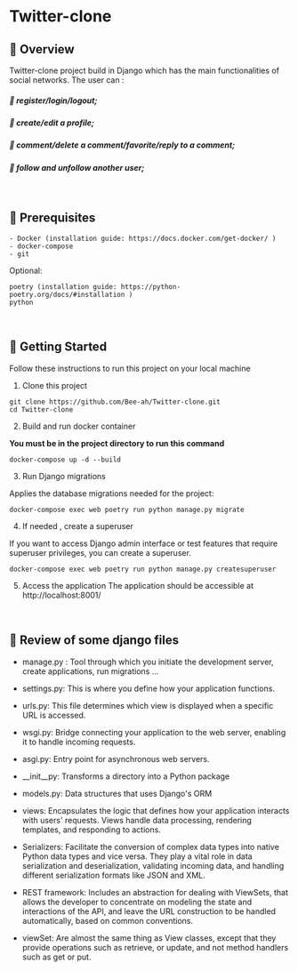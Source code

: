 # Twitter-clone

## :dart: Overview
Twitter-clone project build in Django which has the main functionalities of social networks. 
The user can :
##### :small_orange_diamond: register/login/logout;
##### :small_orange_diamond: create/edit a profile;
##### :small_orange_diamond: comment/delete a comment/favorite/reply to a comment;
##### :small_orange_diamond: follow and unfollow another user;
<br>

## :loudspeaker: Prerequisites

```
- Docker (installation guide: https://docs.docker.com/get-docker/ )
- docker-compose
- git
```

Optional:
```
poetry (installation guide: https://python-poetry.org/docs/#installation )
python
```
<br>

## :dizzy: Getting Started
Follow these instructions to run this project on your local machine 

1. Clone this project

```
git clone https://github.com/Bee-ah/Twitter-clone.git
cd Twitter-clone
```

2. Build and run docker container

**You must be in the project directory to run this command**
```
docker-compose up -d --build
```

3. Run Django migrations

Applies the database migrations needed for the project:
```
docker-compose exec web poetry run python manage.py migrate
```

4. If needed , create a superuser

If you want to access Django admin interface or test features that require superuser privileges, you can create a superuser.
```
docker-compose exec web poetry run python manage.py createsuperuser
```

5. Access the application
The application should be accessible at http://localhost:8001/ 

<br>

## :speech_balloon: Review of some django files

- manage.py : 
Tool through which you initiate the development server, create applications, run migrations ...

- settings.py:
This is where you define how your application functions. 

- urls.py:
This file determines which view is displayed when a specific URL is accessed.

- wsgi.py:
Bridge connecting your application to the web server, enabling it to handle incoming requests.

- asgi.py:
Entry point for asynchronous web servers.

- __init__py: 
Transforms a directory into a Python package

- models.py:
Data structures that uses Django's ORM

- views:
Encapsulates the logic that defines how your application interacts with users' requests. Views handle data processing, rendering templates, and responding to actions. 

- Serializers:
Facilitate the conversion of complex data types into native Python data types and vice versa. They play a vital role in data serialization and deserialization, validating incoming data, and handling different serialization formats like JSON and XML.

- REST framework:
Includes an abstraction for dealing with ViewSets, that allows the developer to concentrate on modeling the state and interactions of the API, and leave the URL construction to be handled automatically, based on common conventions.

- viewSet:
Are almost the same thing as View classes, except that they provide operations such as retrieve, or update, and not method handlers such as get or put.